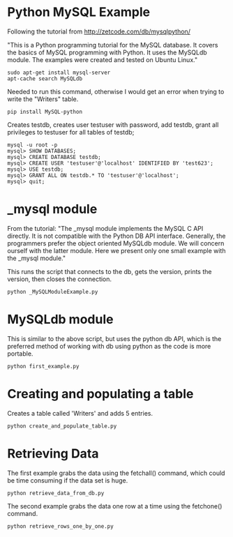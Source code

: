 Python MySQL Example
======================

Following the tutorial from 
http://zetcode.com/db/mysqlpython/

"This is a Python programming tutorial for the MySQL database. It covers the basics of MySQL programming with Python. It uses the MySQLdb module. The examples were created and tested on Ubuntu Linux."

```
sudo apt-get install mysql-server
apt-cache search MySQLdb
```


Needed to run this command, otherwise I would get an error when trying to write the "Writers" table.
```
pip install MySQL-python
```

Creates testdb, creates user testuser with password, add testdb, grant all privileges to testuser for all tables of testdb;

``` 
mysql -u root -p
mysql> SHOW DATABASES;
mysql> CREATE DATABASE testdb;
mysql> CREATE USER 'testuser'@'localhost' IDENTIFIED BY 'test623';
mysql> USE testdb;
mysql> GRANT ALL ON testdb.* TO 'testuser'@'localhost';
mysql> quit;
```

_mysql module
=============
From the tutorial:
"The _mysql module implements the MySQL C API directly. It is not compatible with the Python DB API interface. Generally, the programmers prefer the object oriented MySQLdb module. We will concern ourself with the latter module. Here we present only one small example with the _mysql module."

This runs the script that connects to the db, gets the version, prints the version, then closes the connection.

``` 
python _MySQLModuleExample.py 
```

MySQLdb module
==============
This is similar to the above script, but uses the python db API, which is the preferred method of working with db using python as the code is more portable.
``` 
python first_example.py 
```


Creating and populating a table
===============================
Creates a table called 'Writers' and adds 5 entries.
``` 
python create_and_populate_table.py 
```

Retrieving Data
===============
The first example grabs the data using the fetchall() command, which could be time consuming if the data set is huge.
```
python retrieve_data_from_db.py
```

The second example grabs the data one row at a time using the fetchone() command.
```
python retrieve_rows_one_by_one.py
```

